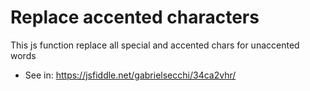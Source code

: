 # Replace accented characters

This js function replace all special and accented chars for unaccented words

* See in: https://jsfiddle.net/gabrielsecchi/34ca2vhr/
